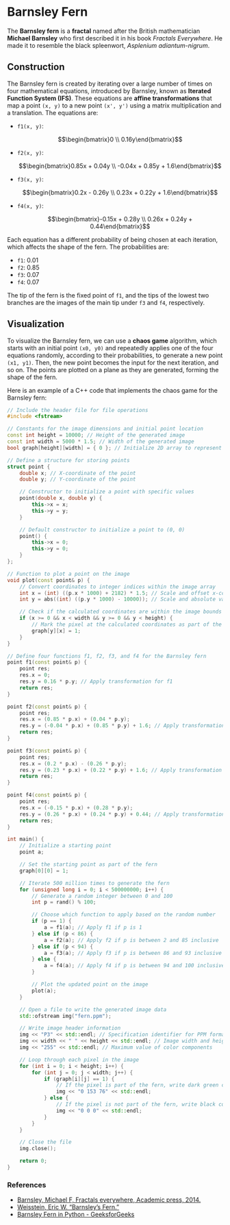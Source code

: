 # Barnsley Fern

The **Barnsley fern** is a **fractal** named after the British mathematician **Michael Barnsley** who first described it in his book *Fractals Everywhere*. He made it to resemble the black spleenwort, *Asplenium adiantum-nigrum*.

## Construction

The Barnsley fern is created by iterating over a large number of times on four mathematical equations, introduced by Barnsley, known as **Iterated Function System (IFS)**. These equations are **affine transformations** that map a point `(x, y)` to a new point `(x', y')` using a matrix multiplication and a translation. The equations are:

- `f1(x, y)`:

    $$\begin{bmatrix}0 \\ 0.16y\end{bmatrix}$$

- `f2(x, y)`:

    $$\begin{bmatrix}0.85x + 0.04y \\ -0.04x + 0.85y + 1.6\end{bmatrix}$$

- `f3(x, y)`:

    $$\begin{bmatrix}0.2x - 0.26y \\ 0.23x + 0.22y + 1.6\end{bmatrix}$$

- `f4(x, y)`:

    $$\begin{bmatrix}-0.15x + 0.28y \\ 0.26x + 0.24y + 0.44\end{bmatrix}$$

Each equation has a different probability of being chosen at each iteration, which affects the shape of the fern. The probabilities are:

- `f1`: 0.01
- `f2`: 0.85
- `f3`: 0.07
- `f4`: 0.07

The tip of the fern is the fixed point of `f1`, and the tips of the lowest two branches are the images of the main tip under `f3` and `f4`, respectively.

## Visualization

To visualize the Barnsley fern, we can use a **chaos game** algorithm, which starts with an initial point `(x0, y0)` and repeatedly applies one of the four equations randomly, according to their probabilities, to generate a new point `(x1, y1)`. Then, the new point becomes the input for the next iteration, and so on. The points are plotted on a plane as they are generated, forming the shape of the fern.

Here is an example of a C++ code that implements the chaos game for the Barnsley fern:

```cpp
// Include the header file for file operations
#include <fstream>

// Constants for the image dimensions and initial point location
const int height = 10000; // Height of the generated image
const int width = 5000 * 1.5; // Width of the generated image
bool graph[height][width] = { 0 }; // Initialize 2D array to represent the image, initially set all values to 0

// Define a structure for storing points
struct point {
    double x; // X-coordinate of the point
    double y; // Y-coordinate of the point

    // Constructor to initialize a point with specific values
    point(double x, double y) {
        this->x = x;
        this->y = y;
    }

    // Default constructor to initialize a point to (0, 0)
    point() {
        this->x = 0;
        this->y = 0;
    }
};

// Function to plot a point on the image
void plot(const point& p) {
    // Convert coordinates to integer indices within the image array
    int x = (int) ((p.x * 1000) + 2182) * 1.5; // Scale and offset x-coordinate
    int y = abs((int) ((p.y * 1000) - 10000)); // Scale and absolute value of y-coordinate

    // Check if the calculated coordinates are within the image bounds
    if (x >= 0 && x < width && y >= 0 && y < height) {
        // Mark the pixel at the calculated coordinates as part of the fern
        graph[y][x] = 1;
    }
}

// Define four functions f1, f2, f3, and f4 for the Barnsley fern
point f1(const point& p) {
    point res;
    res.x = 0;
    res.y = 0.16 * p.y; // Apply transformation for f1
    return res;
}

point f2(const point& p) {
    point res;
    res.x = (0.85 * p.x) + (0.04 * p.y);
    res.y = (-0.04 * p.x) + (0.85 * p.y) + 1.6; // Apply transformation for f2
    return res;
}

point f3(const point& p) {
    point res;
    res.x = (0.2 * p.x) - (0.26 * p.y);
    res.y = (0.23 * p.x) + (0.22 * p.y) + 1.6; // Apply transformation for f3
    return res;
}

point f4(const point& p) {
    point res;
    res.x = (-0.15 * p.x) + (0.28 * p.y);
    res.y = (0.26 * p.x) + (0.24 * p.y) + 0.44; // Apply transformation for f4
    return res;
}

int main() {
    // Initialize a starting point
    point a;

    // Set the starting point as part of the fern
    graph[0][0] = 1;

    // Iterate 500 million times to generate the fern
    for (unsigned long i = 0; i < 500000000; i++) {
        // Generate a random integer between 0 and 100
        int p = rand() % 100;

        // Choose which function to apply based on the random number
        if (p == 1) {
            a = f1(a); // Apply f1 if p is 1
        } else if (p < 86) {
            a = f2(a); // Apply f2 if p is between 2 and 85 inclusive
        } else if (p < 94) {
            a = f3(a); // Apply f3 if p is between 86 and 93 inclusive
        } else {
            a = f4(a); // Apply f4 if p is between 94 and 100 inclusive
        }

        // Plot the updated point on the image
        plot(a);
    }

    // Open a file to write the generated image data
    std::ofstream img("fern.ppm");

    // Write image header information
    img << "P3" << std::endl; // Specification identifier for PPM format
    img << width << " " << height << std::endl; // Image width and height
    img << "255" << std::endl; // Maximum value of color components

    // Loop through each pixel in the image
    for (int i = 0; i < height; i++) {
        for (int j = 0; j < width; j++) {
            if (graph[i][j] == 1) {
                // If the pixel is part of the fern, write dark green color
                img << "0 153 76" << std::endl;
            } else {
                // If the pixel is not part of the fern, write black color
                img << "0 0 0" << std::endl;
            }
        }
    }

    // Close the file
    img.close();

    return 0;
}
```

### References

- [Barnsley, Michael F, Fractals everywhere, Academic press, 2014.](https://books.google.com/books/about/Fractals_Everywhere.html?id=-wTjBQAAQBAJ)
- [Weisstein, Eric W. “Barnsley’s Fern.”](https://mathworld.wolfram.com/BarnsleysFern.html)
- [Barnsley Fern in Python - GeeksforGeeks](https://www.geeksforgeeks.org/barnsley-fern-in-python/)
